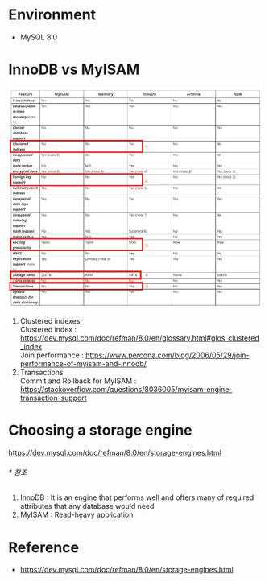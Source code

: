 # Environment
* MySQL 8.0

# InnoDB vs MyISAM
![alt text](innodb_vs_myisam.png)
1. Clustered indexes<br>
Clustered index : https://dev.mysql.com/doc/refman/8.0/en/glossary.html#glos_clustered_index<br>
Join performance : https://www.percona.com/blog/2006/05/29/join-performance-of-myisam-and-innodb/<br>
5. Transactions<br>
Commit and Rollback for MyISAM : https://stackoverflow.com/questions/8036005/myisam-engine-transaction-support

# Choosing a storage engine
https://dev.mysql.com/doc/refman/8.0/en/storage-engines.html
###### * 참조
1. InnoDB : It is an engine that performs well and offers many of required attributes that any database would need
2. MyISAM : Read-heavy application

# Reference
* https://dev.mysql.com/doc/refman/8.0/en/storage-engines.html
